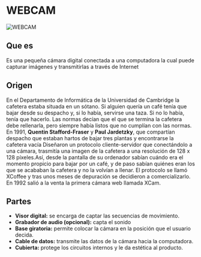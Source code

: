 # WEBCAM
![WEBCAM](https://images-na.ssl-images-amazon.com/images/I/31dTbIWyXEL._SX355_.jpg)
 ## Que es
 Es una pequeña cámara digital conectada a una computadora la cual puede capturar imágenes y transmitirlas a través de Internet
 
 ## Origen
 En el Departamento de Informática de la Universidad de Cambridge la cafetera estaba situada en un sótano. Si alguien quería un café tenía que bajar desde su despacho y, si lo había, servirse una taza. Si no lo había, tenía que hacerlo. Las normas decían que el que se termina la cafetera debe rellenarla, pero siempre había listos que no cumplían con las normas.
 En 1991, **Quentin Stafford-Fraser** y **Paul Jardetzky**, que compartían despacho que estaban hartos de bajar tres plantas y encontrarse la cafetera vacía
 Diseñaron un protocolo cliente-servidor que conectándolo a una cámara, trasmitía una imagen de la cafetera a una resolución de 128 x 128 píxeles.Así, desde la pantalla de su ordenador sabían cuándo era el momento propicio para bajar por un café, y de paso sabían quiénes eran los que se acababan la cafetera y no la volvían a llenar. El protocolo se llamó XCoffee y tras unos meses de depuración se decidieron a comercializarlo. En 1992 salió a la venta la primera cámara web llamada XCam.

## Partes
-  **Visor digital:** se encarga de captar las secuencias de movimiento.
- **Grabador de audio (opcional):** capta el sonido
- **Base giratoria:** permite colocar la cámara en la posición que el usuario decida.
- **Cable de datos:** transmite las datos de la cámara hacia la computadora.
- **Cubierta:** protege los circuitos internos y le da estética al producto.


 

